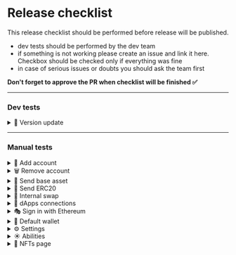 # Release checklist

This release checklist should be performed before release will be published.

- dev tests should be performed by the dev team
- if something is not working please create an issue and link it here. Checkbox should be checked only if everything was fine
- in case of serious issues or doubts you should ask the team first

**Don't forget to approve the PR when checklist will be finished ✅**

---

### Dev tests

<details>
<summary>🚀 Version update</summary>

- [ ] update from previous version with some accounts loaded
</details>

---

### Manual tests

<details>
<summary>📨 Add account</summary>

1. Add read-only account with ENS
   - [ ] check assets
   - [ ] check balance
   - [ ] check NFTs
   - [ ] check abilities
   - [ ] check activities
   - [ ] check overview page
2. Add read-only account with UNS
   - [ ] check assets
   - [ ] check balance
   - [ ] check NFTs
   - [ ] check abilities
   - [ ] check activities
   - [ ] check overview page
3. Add read-only account with 0x address
   - [ ] check assets
   - [ ] check balance
   - [ ] check NFTs
   - [ ] check abilities
   - [ ] check activities
   - [ ] check overview page
4. Import account with a seed phrase
   - [ ] check assets
   - [ ] check balance
   - [ ] check NFTs
   - [ ] check abilities
   - [ ] check activities
   - [ ] check overview page
5. Add another account from the same seed phrase
   - [ ] check assets
   - [ ] check balance
   - [ ] check NFTs
   - [ ] check abilities
   - [ ] check activities
   - [ ] check overview page
6. Add account with a Ledger
   - [ ] check assets
   - [ ] check balance
   - [ ] check NFTs
   - [ ] check abilities
   - [ ] check activities
   - [ ] check overview page
7. Create new wallet
   - [ ] check assets
   - [ ] check balance
   - [ ] check NFTs
   - [ ] check abilities
   - [ ] check activities
   - [ ] check overview page
   </details>

<details>
<summary>🗑️ Remove account</summary>

- [ ] remove read-only account
- [ ] remove address from imported account
- [ ] add removed address from imported account
- [ ] remove all addresses from imported account
- [ ] remove Ledger account
- [ ] remove selected account
- [ ] remove not selected account
- [ ] check if NFTs are removed for removed accounts
- [ ] check if abilities are removed for removed accounts
- [ ] check if Portfolio page is updated for removed accounts
- [ ] remove all accounts

</details>

<details>
<summary>💌 Send base asset</summary>

1. Ethereum mainnet
   - [ ] check gas settings and gas price
   - [ ] sign
   - [ ] check transaction on scan website
2. Polygon
   - [ ] check gas settings and gas price
   - [ ] sign
   - [ ] check transaction on scan website
3. Optimism
   - [ ] check gas settings and gas price
   - [ ] sign
   - [ ] check transaction on scan website
4. Arbitrum
   - [ ] check gas settings and gas price
   - [ ] sign
   - [ ] check transaction on scan website
5. Avalanche
   - [ ] check gas settings and gas price
   - [ ] sign
   - [ ] check transaction on scan website
6. Binance Smart Chain
   - [ ] check gas settings and gas price
   - [ ] sign
   - [ ] check transaction on scan website

</details>

<details>
<summary>🎁 Send ERC20</summary>

1. Ethereum mainnet
   - [ ] check gas settings and gas price
   - [ ] sign
   - [ ] check transaction on scan website
2. Polygon
   - [ ] check gas settings and gas price
   - [ ] sign
   - [ ] check transaction on scan website
3. Optimism
   - [ ] check gas settings and gas price
   - [ ] sign
   - [ ] check transaction on scan website
4. Arbitrum
   - [ ] check gas settings and gas price
   - [ ] sign
   - [ ] check transaction on scan website
5. Avalanche
   - [ ] check gas settings and gas price
   - [ ] sign
   - [ ] check transaction on scan website
6. Binance Smart Chain
   - [ ] check gas settings and gas price
   - [ ] sign
   - [ ] check transaction on scan website
   </details>

<details>
<summary>💸 Internal swap</summary>

1. Ethereum mainnet
   - [ ] check token list
   - [ ] sign token spend approval
   - [ ] check gas settings and gas price
   - [ ] sign
   - [ ] check transaction on scan website
2. Polygon
   - [ ] check token list
   - [ ] sign token spend approval
   - [ ] check gas settings and gas price
   - [ ] sign
   - [ ] check transaction on scan website
3. Optimism
   - [ ] check token list
   - [ ] sign token spend approval
   - [ ] check gas settings and gas price
   - [ ] sign
   - [ ] check transaction on scan website
4. Arbitrum
   - [ ] check token list
   - [ ] sign token spend approval
   - [ ] check gas settings and gas price
   - [ ] sign
   - [ ] check transaction on scan website
5. Avalanche
   - [ ] check token list
   - [ ] sign token spend approval
   - [ ] check gas settings and gas price
   - [ ] sign
   - [ ] check transaction on scan website
6. Binance Smart Chain
   - [ ] check token list
   - [ ] sign token spend approval
   - [ ] check gas settings and gas price
   - [ ] sign
   - [ ] check transaction on scan website
   </details>

<details>
<summary>📡 dApps connections</summary>

- [ ] connect to [Uniswap](https://app.uniswap.org/)
- [ ] connect to [Opensea](https://opensea.io/)
- [ ] connect to [Galxe](https://galxe.com/)
- [ ] connect to [PancakeSwap](https://pancakeswap.finance/)
- [ ] connect to [TraderJoe](https://traderjoexyz.com/avalanche)
- [ ] connect to [SpookySwap](https://spooky.fi/#/)
- [ ] connect to [Velodrome](https://app.velodrome.finance/swap)
- [ ] connect to [GMX](https://app.gmx.io/#/trade)
- [ ] connect to [Mintkudos](https://mintkudos.xyz/)
</details>

<details>
<summary>🎭 Sign in with Ethereum</summary>

- [ ] SIWE on [login.xyz](https://login.xyz/)
- [ ] SIWE on [Taho Pledge](https://taho.xyz/web3pledge)
</details>

<details>
<summary>🐶 Default wallet</summary>

1. Default wallet setting turned OFF
   - [ ] connect with dapp without MM available using Taho
   - [ ] connect with dapp with MM available using MM
2. Default wallet setting turnef ON
   - [ ] connect with dapp without MM available using Taho
   - [ ] connect with dapp with MM available using Taho
</details>

<details>
<summary>⚙️ Settings</summary>

- [ ] check `hide balance under $2` option
- [ ] check bug reports - export logs
</details>

<details>
<summary>☀️ Abilities</summary>

- [ ] check each filter option
- [ ] delete ability
- [ ] mark ability as completed
</details>

<details>
<summary>🌠 NFTs page</summary>

1. NFTs page
   - [ ] browse NFTs
   - [ ] expand and collapse collection
   - [ ] check NFT preview
   - [ ] check Badges tab
2. NFTs filters
   - [ ] check each sort type
   - [ ] disable account
   - [ ] disable collection
 </details>
